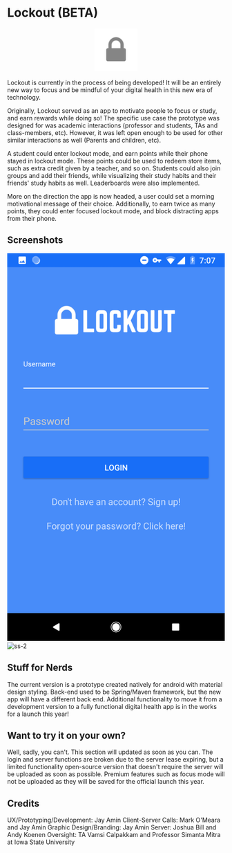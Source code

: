 
# Lockout (BETA)
<p align="center">
  <img src="./lockout-client/readme-src/ic_launcher.png" alt="[placeholder for Lockout logo]"
       height="100">
</p>

Lockout is currently in the process of being developed! It will be an entirely new way to focus and be mindful of your digital health in this new era of technology.

Originally, Lockout served as an app to motivate people to focus or study, and earn rewards while doing so! The specific use case the prototype was designed for was academic interactions (professor and students, TAs and class-members, etc). However, it was left open enough to be used for other similar interactions as well (Parents and children, etc).

A student could enter lockout mode, and earn points while their phone stayed in lockout mode. These points could be used to redeem store items, such as extra credit given by a teacher, and so on. Students could also join groups and add their friends, while visualizing their study habits and their friends' study habits as well. Leaderboards were also implemented.

More on the direction the app is now headed, a user could set a morning motivational message of their choice. Additionally, to earn twice as many points, they could enter focused lockout mode, and block distracting apps from their phone.

## Screenshots

![ss-1](./lockout-client/readme-src/ss-1.png) ![ss-2](image2.png "title-2")

## Stuff for Nerds

The current version is a prototype created natively for android with material design styling. Back-end used to be Spring/Maven framework, but the new app will have a different back end. Additional functionality to move it from a development version to a fully functional digital health app is in the works for a launch this year!

## Want to try it on your own?

Well, sadly, you can't. This section will updated as soon as you can. The login and server functions are broken due to the server lease expiring, but a limited functionality open-source version that doesn't require the server will be uploaded as soon as possible. Premium features such as focus mode will not be uploaded as they will be saved for the official launch this year.


## Credits
UX/Prototyping/Development: Jay Amin
Client-Server Calls: Mark O'Meara and Jay Amin
Graphic Design/Branding: Jay Amin
Server: Joshua Bill and Andy Koenen
Oversight: TA Vamsi Calpakkam and Professor Simanta Mitra at Iowa State University
